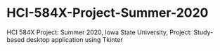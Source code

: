 # HCI-584X-Project-Summer-2020
HCI 584X Project: Summer 2020, Iowa State University,
Project: Study-based desktop application using Tkinter
